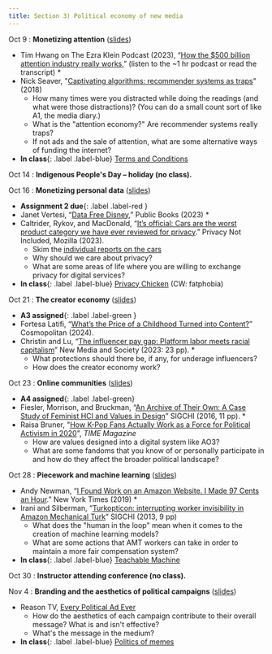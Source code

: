 ```yaml
---
title: Section 3) Political economy of new media
---
```

Oct 9 
: **Monetizing attention** ([slides](https://docs.google.com/presentation/d/178mxFOya5bTs39nIShzTclg33JYlZ0EykfMCeAGKtZ4/edit#slide=id.g2bb5e3e4ad8_0_0))
- Tim Hwang on The Ezra Klein Podcast (2023), “[How the $500 billion attention industry really works](https://www.nytimes.com/2023/02/14/opinion/ezra-klein-podcast-tim-hwang.html),” (listen to the ~1 hr podcast or read the transcript) *
- Nick Seaver, "[Captivating algorithms: recommender systems as traps](https://journals.sagepub.com/doi/epdf/10.1177/1359183518820366)" (2018)
	- How many times were you distracted while doing the readings (and what were those distractions)? (You can do a small count sort of like A1, the media diary.) 
  	- What is the "attention economy?" Are recommender systems really traps?
	- If not ads and the sale of attention, what are some alternative ways of funding the internet?
 - **In class**{: .label .label-blue} [Terms and Conditions](https://www.termsandconditions.game/) 

Oct 14 
: **Indigenous People's Day – holiday (no class).** 

Oct 16 
: **Monetizing personal data** ([slides](https://docs.google.com/presentation/d/1qgsnHWWmrGFyO124zxqrCydaC2rn_WVGqYJhNXy8vdM/edit#slide=id.g2bb5e3e4ad8_0_0))
- **Assignment 2 due**{: .label .label-red } 
- Janet Vertesi, “[Data Free Disney](https://www.publicbooks.org/data-free-disney/),” Public Books (2023) *
- Caltrider, Rykov, and MacDonald, “[It’s official: Cars are the worst product category we have ever reviewed for privacy](https://foundation.mozilla.org/en/privacynotincluded/articles/its-official-cars-are-the-worst-product-category-we-have-ever-reviewed-for-privacy/).” Privacy Not Included, Mozilla (2023). 
	- Skim the [individual reports on the cars](https://foundation.mozilla.org/en/privacynotincluded/categories/cars/)
	- Why should we care about privacy?
	- What are some areas of life where you are willing to exchange privacy for digital services? 
- **In class**{: .label .label-blue}  [Privacy Chicken](https://www.nytimes.com/interactive/2020/01/21/opinion/privacy-chicken-game.html) (CW: fatphobia)

Oct 21
: **The creator economy** ([slides](https://docs.google.com/presentation/d/1Zss_GZLcvHIhp6Ehc49Hr3YA3Bqmkh0V2Zvjm777yuk/edit#slide=id.g30cf10f8429_3_7))
- **A3 assigned**{: .label .label-green } 
- Fortesa Latifi, “[What’s the Price of a Childhood Turned into Content?](https://www.cosmopolitan.com/lifestyle/a60125272/sharenting-parenting-influencer-cost-children/)” Cosmopolitan (2024). 
- Christin and Lu, “[The influencer pay gap: Platform labor meets racial capitalism](https://www.angelechristin.com/wp-content/uploads/2023/05/The-Influencer-Pay-Gap_New-Media-Society.pdf)” New Media and Society (2023: 23 pp). *
	- What protections should there be, if any, for underage influencers? 
	- How does the creator economy work? 

Oct 23 
: **Online communities** ([slides](https://docs.google.com/presentation/d/19gLAa1-WXuimwFFK2FwLTD0_9Q5nT7u-W_lq-xyjgjE/edit#slide=id.g30dd3ab7d77_0_63))
- **A4 assigned**{: .label .label-green} 
- Fiesler, Morrison, and Bruckman, “[An Archive of Their Own: A Case Study of Feminist HCI and Values in Design](https://dl-acm-org.libproxy.mit.edu/doi/abs/10.1145/2858036.2858409)” SIGCHI (2016, 11 pp). *
- Raisa Bruner, "[How K-Pop Fans Actually Work as a Force for Political Activism in 2020](https://time.com/5866955/k-pop-political/)", *TIME Magazine* 
	- How are values designed into a digital system like AO3? 
	- What are some fandoms that you know of or personally participate in and how do they affect the broader political landscape? 

Oct 28 
: **Piecework and machine learning** ([slides](https://docs.google.com/presentation/d/1sX9Ir6RTsv9dsTA8BAQO07XHaATIWSYlwKZ0A5ARU_Y/edit#slide=id.g2c73cff60fb_0_14))
- Andy Newman, “[I Found Work on an Amazon Website. I Made 97 Cents an Hour](https://www.nytimes.com/interactive/2019/11/15/nyregion/amazon-mechanical-turk.html).” New York Times (2019) *
- Irani and Silberman, “[Turkopticon: interrupting worker invisibility in Amazon Mechanical Turk](https://dl.acm.org/doi/10.1145/2470654.2470742)” SIGCHI (2013, 9 pp) 
	- What does the "human in the loop" mean when it comes to the creation of machine learning models? 
	- What are some actions that AMT workers can take in order to maintain a more fair compensation system?
 - **In class**{: .label .label-blue} [Teachable Machine](https://teachablemachine.withgoogle.com/v1/)

Oct 30 
: **Instructor attending conference (no class).** 

Nov 4 
: **Branding and the aesthetics of political campaigns** ([slides](https://docs.google.com/presentation/d/1wzRdGs2xQWU16h5I5rg2F8SUXHc0D9IWteVm1Txwz5w/edit#slide=id.g3114add18eb_0_13))
- Reason TV, [Every Political Ad Ever](https://www.youtube.com/watch?v=KmmFQeaY3YM) 
	- How do the aesthetics of each campaign contribute to their overall message? What is and isn't effective? 
	- What's the message in the medium?
 - **In class**{: .label .label-blue} [Politics of memes](https://docs.google.com/presentation/d/1N0BPw6nZV52FIjJdfIZAoJXqM14BeU4rkrIc8aCE9qY/edit?usp=sharing) 
